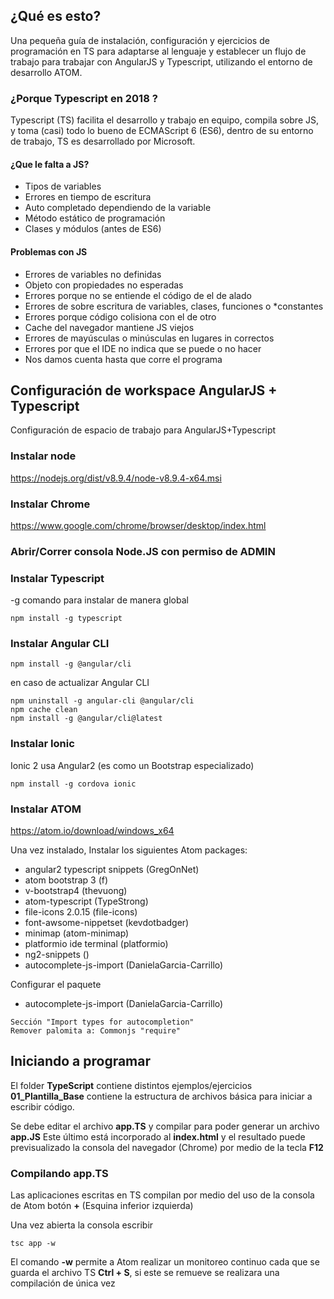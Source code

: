 ## ¿Qué es esto?
Una pequeña guía de instalación, configuración y ejercicios de programación en TS para adaptarse al lenguaje y establecer un flujo de trabajo para trabajar con AngularJS y Typescript, utilizando el entorno de desarrollo ATOM.

###  ¿Porque Typescript en 2018 ?
Typescript (TS) facilita el desarrollo y trabajo en equipo, compila sobre JS, y toma (casi) todo lo bueno de ECMAScript 6 (ES6), dentro de su entorno de trabajo, TS es desarrollado por Microsoft.

#### ¿Que le falta a JS?
* Tipos de variables
* Errores en tiempo de escritura
* Auto completado dependiendo de la variable 
* Método estático de programación 
* Clases y módulos (antes de ES6)

#### Problemas con JS 
* Errores de variables no definidas
* Objeto con propiedades no esperadas
* Errores porque no se entiende el código de el de alado
* Errores de sobre escritura de variables, clases, funciones o *constantes
* Errores porque código colisiona con el de otro 
* Cache del navegador mantiene JS viejos 
* Errores de mayúsculas o minúsculas en lugares in correctos 
* Errores por que el IDE no indica que se puede o no hacer
* Nos damos cuenta hasta que corre el programa

## Configuración de workspace AngularJS + Typescript
Configuración de espacio de trabajo para AngularJS+Typescript

### Instalar node
https://nodejs.org/dist/v8.9.4/node-v8.9.4-x64.msi

### Instalar Chrome
https://www.google.com/chrome/browser/desktop/index.html

### Abrir/Correr consola Node.JS con permiso de ADMIN

### Instalar Typescript
-g comando para instalar de manera global 

```
npm install -g typescript
```
### Instalar Angular CLI
```
npm install -g @angular/cli
```
en caso de actualizar Angular CLI 
```
npm uninstall -g angular-cli @angular/cli
npm cache clean
npm install -g @angular/cli@latest
```

### Instalar Ionic
Ionic 2 usa Angular2 (es como un Bootstrap especializado)
```
npm install -g cordova ionic
```

### Instalar ATOM
https://atom.io/download/windows_x64

Una vez instalado, Instalar los siguientes Atom packages:

* angular2 typescript snippets (GregOnNet)
* atom bootstrap 3 (f)
* v-bootstrap4 (thevuong)
* atom-typescript  (TypeStrong)
* file-icons 2.0.15 (file-icons)
* font-awsome-nippetset (kevdotbadger)
* minimap (atom-minimap)
* platformio ide terminal (platformio)
* ng2-snippets ()
* autocomplete-js-import (DanielaGarcia-Carrillo)

Configurar el paquete
* autocomplete-js-import (DanielaGarcia-Carrillo)
```
Sección "Import types for autocompletion" 
Remover palomita a: Commonjs "require"
```

## Iniciando a programar
El folder **TypeScript** contiene distintos ejemplos/ejercicios **01_Plantilla_Base** contiene la estructura de archivos básica para iniciar a escribir código.

Se debe editar el archivo **app.TS** y compilar para poder generar un archivo **app.JS** Este último está incorporado al **index.html** y el resultado puede previsualizado la consola del navegador (Chrome) por medio de la tecla **F12**

### Compilando app.TS
Las aplicaciones escritas en TS compilan por medio del uso de la consola de Atom botón **+**  (Esquina inferior izquierda) 

Una vez abierta la consola escribir 
```
tsc app -w
```
El comando **-w** permite a Atom realizar un monitoreo continuo cada que se guarda el archivo TS **Ctrl + S**, si este se remueve se realizara una compilación de única vez


